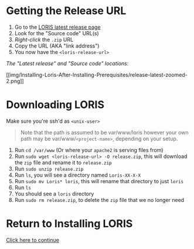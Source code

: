 # Getting the Release URL

1. Go to the [LORIS latest release page](https://github.com/aces/Loris/releases/latest)
1. Look for the "Source code" URL(s)
1. *Right-click* the `.zip` URL
1. Copy the URL (AKA "link address")
1. You now have the `<loris-release-url>`

*The "Latest release" and "Source code" locations:*

[[img/Installing-Loris-After-Installing-Prerequisites/release-latest-zoomed-2.png]]

# Downloading LORIS

Make sure you're ssh'd as `<unix-user>`

> Note that the path is assumed to be var/www/loris however your own path may be var/www/`<project-name>`, depending on your setup. 

1. Run `cd /var/www` (Or where your `apache2` is serving files from)
1. Run `sudo wget <loris-release-url> -O release.zip`, this will download the `zip` file and rename it to `release.zip`
1. Run `sudo unzip release.zip`
1. Run `ls`, you will see a directory named `Loris-XX-X-X`
1. Run `sudo mv Loris* loris`, this will rename that directory to just `loris`
1. Run `ls`
1. You should see a `loris` directory
1. Run `sudo rm release.zip`, to delete the `zip` file that we no longer need

<!--
*Downloading and unzipping:*

[[img/Installing-Loris-After-Installing-Prerequisites/download-unzip.png]]

*Renaming and cleaning up:*

[[img/Installing-Loris-After-Installing-Prerequisites/rename-clean-up.png]]
-->
# Return to Installing LORIS
[Click here to continue](https://github.com/aces/Loris/wiki/Installing-Loris#running-the-install-script)
